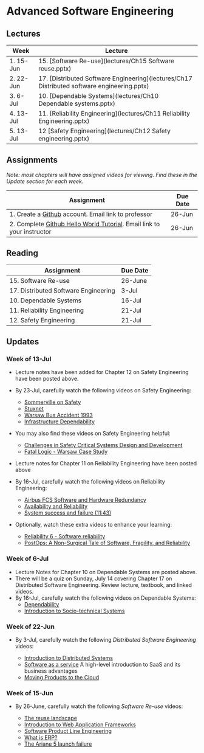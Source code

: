 # Advanced Software Engineering

## Lectures

| Week | Lecture |
|------|---------|
| 1. 15-Jun   | 15. [Software Re-use](lectures/Ch15 Software reuse.pptx)   |
| 2. 22-Jun   | 17. [Distributed Software Engineering](lectures/Ch17 Distributed software engineering.pptx)   |
| 3. 6-Jul   | 10. [Dependable Systems](lectures/Ch10 Dependable systems.pptx)  |
| 4. 13-Jul   | 11. [Reliability Engineering](lectures/Ch11 Reliability Engineering.pptx)  |
| 5. 13-Jul   | 12 [Safety Engineering](lectures/Ch12 Safety engineering.pptx)   |

## Assignments

*Note: most chapters will have assigned videos for viewing.  Find these in the Update section for each week.*

| Assignment | Due Date |
|------------|----------|
| 1. Create a [Github](http://github.com) account. Email link to professor | 26-Jun |
| 2. Complete [Github Hello World Tutorial](https://guides.github.com/activities/hello-world/). Email link to your instructor | 26-Jun |

## Reading

| Assignment                           | Due Date |
|--------------------------------------|----------|
| 15. Software Re-use                  | 26-June  |
| 17. Distributed Software Engineering | 3-Jul    |
| 10. Dependable Systems               | 16-Jul   |
| 11. Reliability Engineering          |  21-Jul |
| 12. Safety Engineering   | 21-Jul     |


## Updates

### Week of 13-Jul

* Lecture notes have been added for Chapter 12 on Safety Engineering have been posted above.
* By 23-Jul, carefully watch the following videos on Safety Engineering:
  * [Sommerville on Safety](https://www.youtube.com/watch?v=IITymheitxw)
  * [Stuxnet](https://www.youtube.com/watch?v=RilxHjt5yRE)
  * [Warsaw Bus Accident 1993](https://www.youtube.com/watch?v=wzoxek74RTs)
  * [Infrastructure Dependability](https://www.youtube.com/watch?v=w209SCYioUo)
* You may also find these videos on Safety Engineering helpful:
  * [Challenges in Safety Critical Systems Design and Development](https://www.youtube.com/watch?v=UKR214ma-yU)
  * [Fatal Logic - Warsaw Case Study](https://www.youtube.com/watch?v=FZ5Ht_mhdrI)
* Lecture notes for Chapter 11 on Reliability Engineering have been posted above
* By 16-Jul, carefully watch the following videos on Reliability Engineering:
  - [Airbus FCS Software and Hardware Redundancy](https://www.youtube.com/watch?v=EOexjozpBdI)
  * [Availability and Reliability](https://www.youtube.com/watch?v=C94_arCm-Mw)
  * [System success and failure (11:43)](https://www.youtube.com/watch?v=VkW7Dr3SXkg)

* Optionally, watch these extra videos to enhance your learning:
  * [Reliability 6 - Software reliability](https://www.youtube.com/watch?v=wv51aF_qODA)
  * [PostOps: A Non-Surgical Tale of Software, Fragility, and Reliability](https://www.youtube.com/watch?v=txyvjt_E8z4)


### Week of 6-Jul

* Lecture Notes for Chapter 10 on Dependable Systems are posted above.
* There will be a quiz on Sunday, July 14 covering Chapter 17 on Distributed Software Engineering.  Review lecture, textbook, and linked videos.
* By 16-Jul, carefully watch the following videos on Dependable Systems:
  - [Dependability](https://www.youtube.com/watch?v=Oa27Xej1KdY)
  - [Introduction to Socio-technical Systems](https://www.youtube.com/watch?v=xdFftbIToV0)

###  Week of 22-Jun

* By 3-Jul, carefully watch the following *Distributed Software Engineering* videos:

  * [Introduction to Distributed Systems ](https://www.youtube.com/watch?v=F_4BCNl0iVk)
  * [Software as a service](https://www.youtube.com/watch?v=3DCqdY3yyDE)
  A high-level introduction to SaaS and its business advantages
  * [Moving Products to the Cloud](https://www.youtube.com/watch?v=vHtaOGwzZ3k)

###  Week of 15-Jun

* By 26-June, carefully watch the following *Software Re-use* videos:

  * [The reuse landscape](https://www.youtube.com/watch?v=feAZV7Ofov4)
  * [Introduction to Web Application Frameworks](https://www.youtube.com/watch?v=b3p4rBZAwwE)
  * [Software Product Line Engineering](https://www.youtube.com/watch?v=R1gybFwAy10)
  * [What is ERP?](https://www.youtube.com/watch?v=E0tgKVOxihI)
  * [The Ariane 5 launch failure](https://www.youtube.com/watch?v=W3YJeoYgozw)
